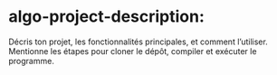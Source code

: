 ﻿# algo-project-description:
 Décris ton projet, les fonctionnalités principales, et comment l’utiliser. Mentionne les étapes pour cloner le dépôt, compiler et exécuter le programme.
